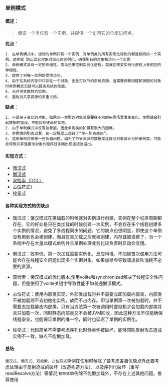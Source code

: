### 单例模式

#### 概述：
> 保证一个类仅有一个实例，并提供一个访问它的全局访问点。



**优点**：

    1. 在单例模式中，活动的单例只有一个实例，对单例类的所有实例化得到的都是相同的一个实例。这样就 防止其它对象对自己的实例化，确保所有的对象都访问一个实例 
    2. 单例模式具有一定的伸缩性，类自己来控制实例化进程，类就在改变实例化进程上有相应的伸缩性。 
    3. 提供了对唯一实例的受控访问。 
    4. 由于在系统内存中只存在一个对象，因此可以节约系统资源，当需要频繁创建和销毁的对象时单例模式无疑可以提高系统的性能。 
    5. 允许可变数目的实例。 
    6. 避免对共享资源的多重占用。

**缺点**：

    1. 不适用于变化的对象，如果同一类型的对象总是要在不同的用例场景发生变化，单例就会引起数据的错误，不能保存彼此的状态。 
    2. 由于单利模式中没有抽象层，因此单例类的扩展有很大的困难。 
    3. 单例类的职责过重，在一定程度上违背了“单一职责原则”。 
    4. 滥用单例将带来一些负面问题，如为了节省资源将数据库连接池对象设计为的单例类，可能会导致共享连接池对象的程序过多而出现连接池溢出。 

#### 实现方式：

* [饿汉式](../src/singletone/EagerSingleton.java)
* [懒汉式](../src/singletone/LazySingleton.java)
* [双检索（DCL）](../src/singletone/DCLSingleton.java)
* [占位符式}](../src/singletone/PlaceholderSingleton.java)
* [枚举式](../src/singletone/EnumSingleton.java)

#### 各种实现方式的优缺点
* 饿汉式：饿汉模式在类加载的时候就对实例进行创建，实例在整个程序周期都存在。它的好处是只在类加载的时候创建一次实例，不会存在多个线程创建多个实例的情况，避免了多线程同步的问题。它的缺点也很明显，即使这个单例没有用到也会被创建，而且在类加载之后就被创建，内存就被浪费了，当一个系统中存在大量此模式单例并且单例处理业务比较负责时启动会变慢。

* 懒汉式：效率低，第一次加载需要实例化，反应稍慢。不加锁首次调用方法可能会存在线程安全问题出现多个实例对象，如果加锁会导致请求排队消耗不必要的资源。

* 双检索：懒汉模式的优化版本,使用volite和synchronized解决了线程安全性问题，但是使用了volite关键字导致性能不如普通懒汉模式。

* 占位符式：使用内部类实现，外部类加载时并不需要立即加载内部类，内部类不被加载则不去初始化实例，故而不占内存。即当单例第一次被加载时，并不需要去加载静态内部类，只有当方法第一次被调用时虚拟机才会加载内部类并且只加载一次，同时静态内部类又不会被JVM回收，因此这种方法不仅能确保线程安全，也能保证单例的唯一性，同时也延迟了单例的实例化。
 
* 枚举式：代码简单不需要考虑序列化时候单例被破坏，能够预防反射攻击造成实例不一致，缺点不能懒加载。     

#### 总结

```饿汉式```、```懒汉式```、```双检索```、```占位符式```单例在使用时候除了要考虑各自优缺点外还要考虑处理由于反射造成的破坏（改造构造方法）、以及序列化破坏（重写readResolve方法）等情况;```枚举式```单例除不能懒加载外，不存在上述其他问题。推荐使用
